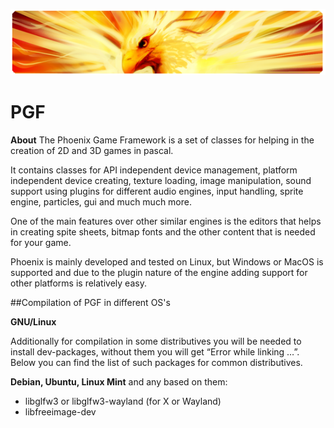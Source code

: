 ![](Phoenix_banner.png) 
# PGF
**About**
The Phoenix Game Framework is a set of classes for helping in the creation of 2D and 3D games in pascal.

It contains classes for API independent device management, platform independent device creating, texture loading, image manipulation, sound support using plugins for different audio engines, input handling, sprite engine, particles, gui and much much more.

One of the main features over other similar engines is the editors that helps in creating spite sheets, bitmap fonts and the other content that is needed for your game.

Phoenix is mainly developed and tested on Linux, but Windows or MacOS is supported and due to the plugin nature of the engine adding support for other platforms is relatively easy.


##Compilation of PGF in different OS's

**GNU/Linux**

Additionally for compilation in some distributives you will be needed to install dev-packages, without them you will get “Error while linking …”. Below you can find the list of such packages for common distributives. 

**Debian, Ubuntu, Linux Mint** and any based on them: 

- libglfw3 or libglfw3-wayland (for X or Wayland)
- libfreeimage-dev
 
 